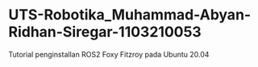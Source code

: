 # UTS-Robotika_Muhammad-Abyan-Ridhan-Siregar-1103210053
Tutorial penginstallan ROS2 Foxy Fitzroy pada Ubuntu 20.04
